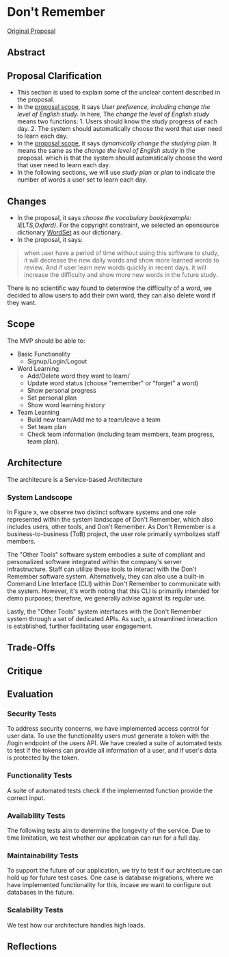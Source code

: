 # Don't Remember

[Original Proposal](https://csse6400.github.io/project-proposal-2023/s4786694/proposal.html)

## Abstract

## Proposal Clarification

- This section is used to explain some of the unclear content described in the proposal.
- In the [proposal scope](https://csse6400.github.io/project-proposal-2023/s4786694/proposal.html#scope), it says
  _User preference, including change the level of English study._ In here, The _change the level of English study_ means
  two functions: 1. Users should know the study progress of each day. 2. The system should automatically choose the word
  that user need to learn each day.
- In the [proposal scope](https://csse6400.github.io/project-proposal-2023/s4786694/proposal.html#scope), it says
  _dynamically change the studying plan_. It means the same as the _change the level of English study_ in the proposal.       which is that the system should automatically choose the word that user need to learn each day.
- In the following sections, we will use _study plan_ or _plan_ to indicate the number of words a user set to learn each       day.

## Changes

- In the proposal, it says _choose the vocabulary book(example: IELTS,Oxford)_. For the copyright constraint, we
  selected
  an opensource dictionary [WordSet](https://github.com/wordset/wordset-dictionary) as our dictionary.
- In the proposal, it says:

> when user have a period of time without using this software to study, it will decrease the new daily words and show
> more learned words to review. And if user learn new words quickly in recent days, it will increase the difficulty and
> show more new words in the future study.

There is no scientific way found to determine the difficulty of a word, we decided to allow users to add their own word,
they can also delete word if they want.

## Scope
The MVP should be able to:
- Basic Functionality
  - Signup/Login/Logout
- Word Learning
  - Add/Delete word they want to learn/
  - Update word status (choose "remember" or "forget" a word)
  - Show personal progress
  - Set personal plan
  - Show word learning history
- Team Learning
  - Build new team/Add me to a team/leave a team
  - Set team plan
  - Check team information (including team members, team progress, team plan).


## Architecture

The architecure is a Service-based Architecture
### System Landscope
In Figure x, we observe two distinct software systems and one role represented within the system landscape of Don't Remember, which also includes users, other tools, and Don't Remember. As Don't Remember is a business-to-business (ToB) project, the user role primarily symbolizes staff members. 

The "Other Tools" software system embodies a suite of compliant and personalized software integrated within the company's server infrastructure. Staff can utilize these tools to interact with the Don't Remember software system. Alternatively, they can also use a built-in Command Line Interface (CLI) within Don't Remember to communicate with the system. However, it's worth noting that this CLI is primarily intended for demo purposes; therefore, we generally advise against its regular use.

Lastly, the "Other Tools" system interfaces with the Don't Remember system through a set of dedicated APIs. As such, a streamlined interaction is established, further facilitating user engagement.

## Trade-Offs

## Critique

## Evaluation

### Security Tests

To address security concerns, we have implemented access control for user data. To use the functionality users must
generate a token with the /login endpoint of the users API. We have created a suite of automated tests to test if the
tokens can provide all information of a user, and if user's data is protected by the token.

### Functionality Tests

A suite of automated tests check if the implemented function provide the correct input.

### Availability Tests

The following tests aim to determine the longevity of the service. Due to time limitation, we test whether our
application can run for a full day.

### Maintainability Tests

To support the future of our application, we try to test if our architecture can hold up for future test cases. One case
is database migrations, where we have implemented functionality for this, incase we want to configure out databases in
the future.

### Scalability Tests

We test how our architecture handles high loads.

## Reflections
